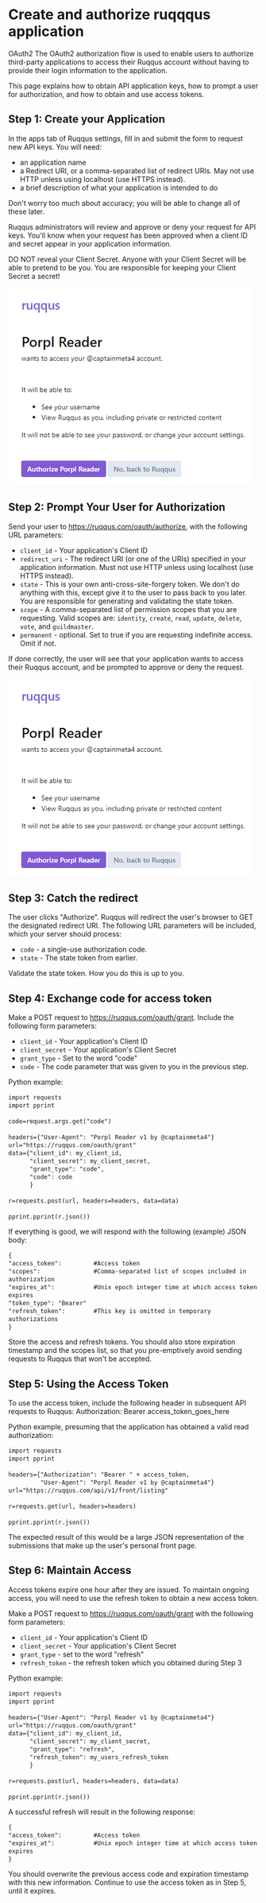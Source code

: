 # Create and authorize ruqqqus application
OAuth2
The OAuth2 authorization flow is used to enable users to authorize third-party applications to access their Ruqqus account without having to provide their login information to the application.

This page explains how to obtain API application keys, how to prompt a user for authorization, and how to obtain and use access tokens.

## Step 1: Create your Application
In the apps tab of Ruqqus settings, fill in and submit the form to request new API keys. You will need:

- an application name
- a Redirect URI, or a comma-separated list of redirect URIs. May not use HTTP unless using localhost (use HTTPS instead).
- a brief description of what your application is intended to do

Don't worry too much about accuracy; you will be able to change all of these later.

Ruqqus administrators will review and approve or deny your request for API keys. You'll know when your request has been approved when a client ID and secret appear in your application information.

DO NOT reveal your Client Secret. Anyone with your Client Secret will be able to pretend to be you. You are responsible for keeping your Client Secret a secret!

![](./assets/images/reader.png)


## Step 2: Prompt Your User for Authorization
Send your user to https://ruqqus.com/oauth/authorize, with the following URL parameters:

- `client_id` - Your application's Client ID
- `redirect_uri` - The redirect URI (or one of the URIs) specified in your application information. Must not use HTTP unless using localhost (use HTTPS instead).
- `state` - This is your own anti-cross-site-forgery token. We don't do anything with this, except give it to the user to pass back to you later. You are responsible for generating and validating the state token.
- `scope` - A comma-separated list of permission scopes that you are requesting. Valid scopes are: `identity`, `create`, `read`, `update`, `delete`, `vote`, and `guildmaster`.
- `permanent` - optional. Set to true if you are requesting indefinite access. Omit if not.

If done correctly, the user will see that your application wants to access their Ruqqus account, and be prompted to approve or deny the request.

![](./assets/images/reader.png)



## Step 3: Catch the redirect
The user clicks "Authorize". Ruqqus will redirect the user's browser to GET the designated redirect URI. The following URL parameters will be included, which your server should process:

- `code` - a single-use authorization code.
- `state` - The state token from earlier.

Validate the state token. How you do this is up to you.

## Step 4: Exchange code for access token
Make a POST request to https://ruqqus.com/oauth/grant. Include the following form parameters:

- `client_id` - Your application's Client ID
- `client_secret` - Your application's Client Secret
- `grant_type` - Set to the word "code"
- `code` - The code parameter that was given to you in the previous step.

Python example:

    import requests
    import pprint

    code=request.args.get("code")

    headers={"User-Agent": "Porpl Reader v1 by @captainmeta4"}
    url="https://ruqqus.com/oauth/grant"
    data={"client_id": my_client_id,
          "client_secret": my_client_secret,
          "grant_type": "code",
          "code": code
          }

    r=requests.post(url, headers=headers, data=data)

    pprint.pprint(r.json())
If everything is good, we will respond with the following (example) JSON body:

    {
    "access_token":         #Access token
    "scopes":               #Comma-separated list of scopes included in authorization
    "expires_at":           #Unix epoch integer time at which access token expires
    "token_type": "Bearer"
    "refresh_token":        #This key is omitted in temporary authorizations
    }
Store the access and refresh tokens. You should also store expiration timestamp and the scopes list, so that you pre-emptively avoid sending requests to Ruqqus that won't be accepted.

## Step 5: Using the Access Token
To use the access token, include the following header in subsequent API requests to Ruqqus: Authorization: Bearer access_token_goes_here

Python example, presuming that the application has obtained a valid read authorization:

    import requests
    import pprint

    headers={"Authorization": "Bearer " + access_token,
             "User-Agent": "Porpl Reader v1 by @captainmeta4"}
    url="https://ruqqus.com/api/v1/front/listing"

    r=requests.get(url, headers=headers)

    pprint.pprint(r.json())
The expected result of this would be a large JSON representation of the submissions that make up the user's personal front page.

## Step 6: Maintain Access
Access tokens expire one hour after they are issued. To maintain ongoing access, you will need to use the refresh token to obtain a new access token.

Make a POST request to https://ruqqus.com/oauth/grant with the following form parameters:

- `client_id` - Your application's Client ID
- `client_secret` - Your application's Client Secret
- `grant_type` - set to the word "refresh"
- `refresh_token` - the refresh token which you obtained during Step 3

Python example:

    import requests
    import pprint

    headers={"User-Agent": "Porpl Reader v1 by @captainmeta4"}
    url="https://ruqqus.com/oauth/grant"
    data={"client_id": my_client_id,
          "client_secret": my_client_secret,
          "grant_type": "refresh",
          "refresh_token": my_users_refresh_token
          }

    r=requests.post(url, headers=headers, data=data)

    pprint.pprint(r.json())
A successful refresh will result in the following response:

    {
    "access_token":         #Access token
    "expires_at":           #Unix epoch integer time at which access token expires
    }
You should overwrite the previous access code and expiration timestamp with this new information. Continue to use the access token as in Step 5, until it expires.